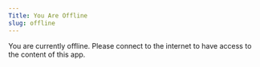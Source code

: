 ```yaml
---
Title: You Are Offline
slug: offline
---
```

You are currently offline. Please connect to the internet to have access to the content of this app.